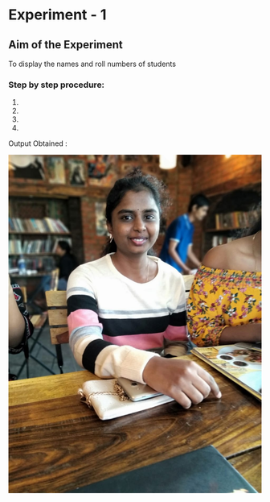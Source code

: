 # Experiment - 1
## Aim of the Experiment
To display the names and roll numbers of students
### Step by step procedure:
1.
2.
3.
4.
Output Obtained : 

![output](031.jpg)
